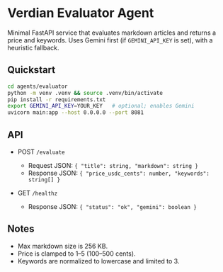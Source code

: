 # Verdian Evaluator Agent

Minimal FastAPI service that evaluates markdown articles and returns a price and keywords. Uses Gemini first (if `GEMINI_API_KEY` is set), with a heuristic fallback.

## Quickstart

```bash
cd agents/evaluator
python -m venv .venv && source .venv/bin/activate
pip install -r requirements.txt
export GEMINI_API_KEY=YOUR_KEY   # optional; enables Gemini
uvicorn main:app --host 0.0.0.0 --port 8081
```

## API
- POST `/evaluate`
  - Request JSON: `{ "title": string, "markdown": string }`
  - Response JSON: `{ "price_usdc_cents": number, "keywords": string[] }`

- GET `/healthz`
  - Response JSON: `{ "status": "ok", "gemini": boolean }`

## Notes
- Max markdown size is 256 KB.
- Price is clamped to $1–$5 (100–500 cents).
- Keywords are normalized to lowercase and limited to 3. 
